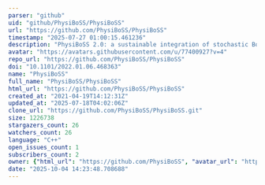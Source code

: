 ```yaml
---
parser: "github"
uid: "github/PhysiBoSS/PhysiBoSS"
url: "https://github.com/PhysiBoSS/PhysiBoSS"
timestamp: "2025-07-27 01:00:15.461236"
description: "PhysiBoSS 2.0: a sustainable integration of stochastic Boolean and agent-based modelling frameworks"
avatar: "https://avatars.githubusercontent.com/u/77400927?v=4"
repo_url: "https://github.com/PhysiBoSS/PhysiBoSS"
doi: "10.1101/2022.01.06.468363"
name: "PhysiBoSS"
full_name: "PhysiBoSS/PhysiBoSS"
html_url: "https://github.com/PhysiBoSS/PhysiBoSS"
created_at: "2021-04-19T14:12:31Z"
updated_at: "2025-07-18T04:02:06Z"
clone_url: "https://github.com/PhysiBoSS/PhysiBoSS.git"
size: 1226738
stargazers_count: 26
watchers_count: 26
language: "C++"
open_issues_count: 1
subscribers_count: 2
owner: {"html_url": "https://github.com/PhysiBoSS", "avatar_url": "https://avatars.githubusercontent.com/u/77400927?v=4", "login": "PhysiBoSS", "type": "Organization"}
date: "2025-10-04 14:23:48.708688"
---
```

